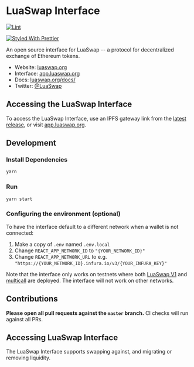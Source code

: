 # LuaSwap Interface

[![Lint](https://github.com/tomochain/luaswap-interface/workflows/Lint/badge.svg)](https://github.com/tomochain/luaswap-interface/actions?query=workflow%3ALint)
<!-- [![Tests](https://github.com/tomochain/tomochain-interface/workflows/Tests/badge.svg)](https://github.com/tomochain/luaswap-interface/actions?query=workflow%3ATests) -->
[![Styled With Prettier](https://img.shields.io/badge/code_style-prettier-ff69b4.svg)](https://prettier.io/)

An open source interface for LuaSwap -- a protocol for decentralized exchange of Ethereum tokens.

- Website: [luaswap.org](https://luaswap.org/)
- Interface: [app.luaswap.org](https://app.luaswap.org)
- Docs: [luaswap.org/docs/](https://luaswap.org/docs/)
- Twitter: [@LuaSwap](https://twitter.com/LuaSwap)

## Accessing the LuaSwap Interface

To access the LuaSwap Interface, use an IPFS gateway link from the
[latest release](https://github.com/tomochain/luaswap-interface/releases), 
or visit [app.luaswap.org](https://app.luaswap.org).

## Development

### Install Dependencies

```bash
yarn
```

### Run

```bash
yarn start
```

### Configuring the environment (optional)

To have the interface default to a different network when a wallet is not connected:

1. Make a copy of `.env` named `.env.local`
2. Change `REACT_APP_NETWORK_ID` to `"{YOUR_NETWORK_ID}"`
3. Change `REACT_APP_NETWORK_URL` to e.g. `"https://{YOUR_NETWORK_ID}.infura.io/v3/{YOUR_INFURA_KEY}"` 

Note that the interface only works on testnets where both 
[LuaSwap V1](https://luaswap.org/docs/smart-contracts/factory/) and 
[multicall](https://github.com/makerdao/multicall) are deployed.
The interface will not work on other networks.

## Contributions

**Please open all pull requests against the `master` branch.** 
CI checks will run against all PRs.

## Accessing LuaSwap Interface

The LuaSwap Interface supports swapping against, and migrating or removing liquidity.